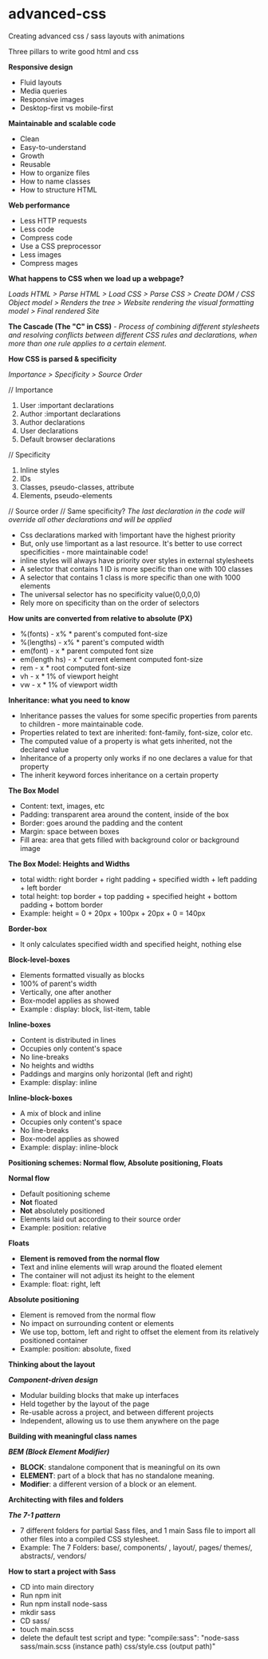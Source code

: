 # advanced-css

Creating advanced css / sass layouts with animations

Three pillars to write good html and css

**Responsive design**

* Fluid layouts
* Media queries
* Responsive images
* Desktop-first vs mobile-first

**Maintainable and scalable code**

* Clean
* Easy-to-understand
* Growth
* Reusable
* How to organize files
* How to name classes
* How to structure HTML

**Web performance**

* Less HTTP requests
* Less code
* Compress code
* Use a CSS preprocessor
* Less images
* Compress mages

**What happens to CSS when we load up a webpage?**

*Loads HTML > Parse HTML > Load CSS > Parse CSS > Create
DOM / CSS Object model > Renders the tree > Website rendering the visual formatting model > Final rendered Site*

**The Cascade (The "C" in CSS)**
*- Process of combining different stylesheets and resolving conflicts
between different CSS rules and declarations, when more than one
rule applies to a certain element.*

**How CSS is parsed & specificity**

*Importance > Specificity > Source Order*

// Importance

1. User :important declarations
2. Author :important declarations
3. Author declarations
4. User declarations
5. Default browser declarations

// Specificity

1. Inline styles
2. IDs
3. Classes, pseudo-classes, attribute
4. Elements, pseudo-elements

// Source order
// Same specificity?
*The last declaration in the code will override all other
declarations and will be applied*

* Css declarations marked with !important have the highest priority
* But, only use !important as a last resource. It's better to use correct
  specificities - more maintainable code!
* inline styles will always have priority over styles in external stylesheets
* A selector that contains 1 ID is more specific than one with 100 classes
* A selector that contains 1 class is more specific than one with 1000 elements
* The universal selector has no specificity value(0,0,0,0)
* Rely more on specificity than on the order of selectors

**How units are converted from relative to absolute (PX)**

* %(fonts) - x% * parent's computed font-size
* %(lengths) - x% * parent's computed width
* em(font) - x * parent computed font size
* em(length hs) - x * current element computed font-size
* rem - x * root computed font-size
* vh - x * 1% of viewport height
* vw - x * 1% of viewport width

**Inheritance: what you need to know**

* Inheritance passes the values for some specific properties
  from parents to children - more maintainable code.
* Properties related to text are inherited: font-family, font-size, color etc.
* The computed value of a property is what gets inherited, not the declared value
* Inheritance of a property only works if no one declares a value for that property
* The inherit keyword forces inheritance on a certain property

**The Box Model**

* Content: text, images, etc
* Padding: transparent area around the content, inside of the box
* Border: goes around the padding and the content
* Margin: space between boxes
* Fill area: area that gets filled with background color or background image

**The Box Model: Heights and Widths**

* total width: right border + right padding + specified width + left padding + left border
* total height: top border + top padding + specified height + bottom padding + bottom border
* Example: height = 0 + 20px + 100px + 20px + 0 = 140px

**Border-box**

* It only calculates specified width and specified height, nothing else

**Block-level-boxes**

* Elements formatted visually as blocks
* 100% of parent's width
* Vertically, one after another
* Box-model applies as showed
* Example : display: block, list-item, table

**Inline-boxes**

* Content is distributed in lines
* Occupies only content's space
* No line-breaks
* No heights and widths
* Paddings and margins only horizontal (left and right)
* Example: display: inline

**Inline-block-boxes**

* A mix of block and inline
* Occupies only content's space
* No line-breaks
* Box-model applies as showed
* Example: display: inline-block

**Positioning schemes: Normal flow, Absolute positioning, Floats**

**Normal flow**

* Default positioning scheme
* **Not** floated
* **Not** absolutely positioned
* Elements laid out according to their source order
* Example:  position: relative

**Floats**

* **Element is removed from the normal flow**
* Text and inline elements will wrap around the floated element
* The container will not adjust its height to the element
* Example: float: right, left

**Absolute positioning**

* Element is removed from the normal flow
* No impact on surrounding content or elements
* We use top, bottom, left and right to offset the element from its
  relatively positioned container
* Example: position: absolute, fixed

**Thinking about the layout**

**_Component-driven design_**

* Modular building blocks that make up interfaces
* Held together by the layout of the page
* Re-usable across a project, and between different projects
* Independent, allowing us to use them anywhere on the page

**Building with meaningful class names**

**_BEM (Block Element Modifier)_**

* **BLOCK**: standalone component that is meaningful on its own
* **ELEMENT**: part of a block that has no standalone meaning.
* **Modifier**: a different version of a block or an element.

**Architecting with files and folders**

**_The 7-1 pattern_**

* 7 different folders for partial Sass files, and
  1 main Sass file to import all other files into
  a compiled CSS stylesheet.
* Example: 
The 7 Folders: base/, components/ , layout/, pages/
themes/, abstracts/, vendors/

**How to start a project with Sass**

* CD into main directory
* Run npm init
* Run npm install node-sass
* mkdir sass
* CD sass/
* touch main.scss
* delete the default test script and type: "compile:sass": "node-sass sass/main.scss (instance path) css/style.css (output path)"